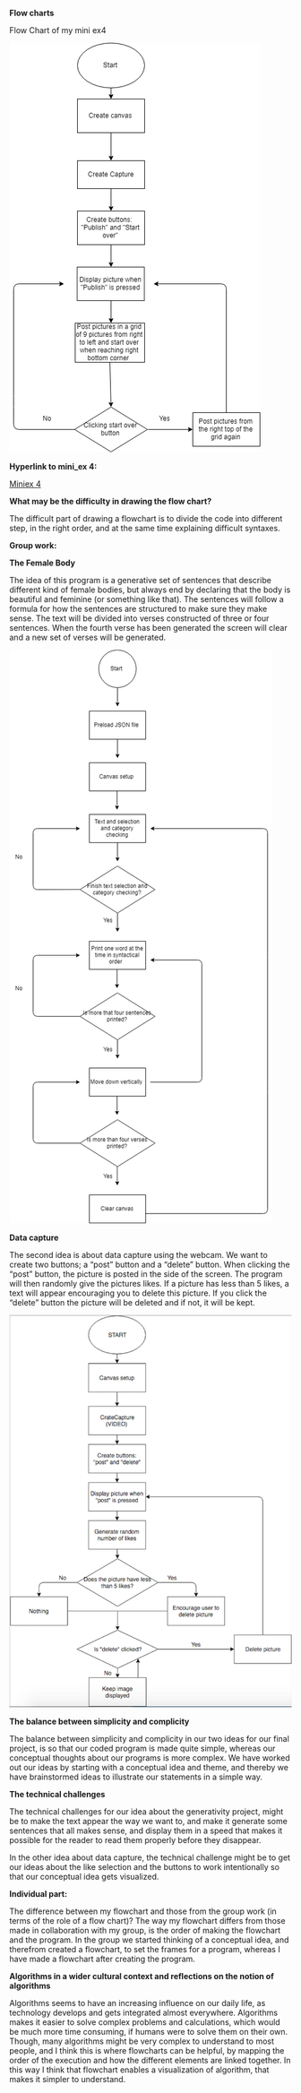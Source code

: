 **Flow charts**

Flow Chart of my mini ex4

![alt text](Miniex.png "beskrivelse af billede") 


**Hyperlink to mini_ex 4:**

[Miniex 4](https://github.com/MathildeFN/mini_exes/tree/master/mini_ex4)


**What may be the difficulty in drawing the flow chart?**

The difficult part of drawing a flowchart is to divide the code into different step, in the right order, and at the same time explaining difficult syntaxes.

**Group work:**

**The Female Body** 

The idea of this program is a generative set of sentences that describe different kind of female bodies, but always end by declaring that the body is beautiful and feminine (or something like that). The sentences will follow a formula for how the sentences are structured to make sure they make sense. The text will be divided into verses constructed of three or four sentences. When the fourth verse has been generated the screen will clear and a new set of verses will be generated. 

![alt text](generativeflowchart.png "beskrivelse af billede") 

**Data capture**

The second idea is about data capture using the webcam. We want to create two buttons; a “post” button and a “delete” button. When clicking the “post” button, the picture is posted in the side of the screen. The program will then randomly give the pictures likes. If a picture has less than 5 likes, a text will appear encouraging you to delete this picture. If you click the “delete” button the picture will be deleted and if not, it will be kept. 

![alt text](datacaptureflowchart.png "beskrivelse af billede") 

**The balance between simplicity and complicity**

The balance between simplicity and complicity in our two ideas for our final project, is so that our coded program is made quite simple, whereas our conceptual thoughts about our programs is more complex. We have worked out our ideas by starting with a conceptual idea and theme, and thereby we have brainstormed ideas to illustrate our statements in a simple way. 

**The technical challenges**

The technical challenges for our idea about the generativity project, might be to make the text appear the way we want to, and make it generate some sentences that all makes sense, and display them in a speed that makes it possible for the reader to read them properly before they disappear. 

In the other idea about data capture, the technical challenge might be to get our ideas about the like selection and the buttons to work intentionally so that our conceptual idea gets visualized.  

**Individual part:**

The difference between my flowchart and those from the group work (in terms of the role of a flow chart)?
The way my flowchart differs from those made in collaboration with my group, is the order of making the flowchart and the program. In the group we started thinking of a conceptual idea, and therefrom created a flowchart, to set the frames for a program, whereas I have made a flowchart after creating the program. 

**Algorithms in a wider cultural context and reflections on the notion of algorithms**

Algorithms seems to have an increasing influence on our daily life, as technology develops and gets integrated almost everywhere. Algorithms makes it easier to solve complex problems and calculations, which would be much more time consuming, if humans were to solve them on their own. Though, many algorithms might be very complex to understand to most people, and I think this is where flowcharts can be helpful, by mapping the order of the execution and how the different elements are linked together. In this way I think that flowchart enables a visualization of algorithm, that makes it simpler to understand.


